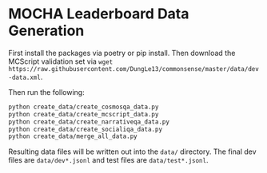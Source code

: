 # MOCHA Leaderboard Data Generation

First install the packages via poetry or pip install. Then download the MCScript validation set via `wget https://raw.githubusercontent.com/DungLe13/commonsense/master/data/dev-data.xml`.

Then run the following: 

```bash
python create_data/create_cosmosqa_data.py
python create_data/create_mcscript_data.py
python create_data/create_narrativeqa_data.py
python create_data/create_socialiqa_data.py
python create_data/merge_all_data.py
```

Resulting data files will be written out into the `data/` directory. The final dev files are `data/dev*.jsonl` and test files are `data/test*.jsonl`.